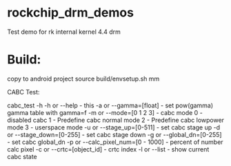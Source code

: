 # rockchip_drm_demos
Test demo for rk internal kernel 4.4 drm

# Build:
  copy to android project
  source build/envsetup.sh
  mm

CABC Test:

cabc_test -h
    -h or --help - this
    -a or --gamma=[float] - set pow(gamma) gamma table with gamma=f
    -m or --mode=[0 1 2 3] - cabc mode
                 0 - disabled cabc
                 1 - Predefine cabc normal mode
                 2 - Predefine cabc lowpower mode
                 3 - userspace mode
    -u or --stage_up=[0-511] - set cabc stage up
    -d or --stage_down=[0-255] - set cabc stage down
    -g or --global_dn=[0-255] - set cabc global_dn
    -p or --calc_pixel_num=[0 - 1000] - percent of number calc pixel
    -c or --crtc=[object_id] - crtc index
    -l or --list - show current cabc state
  

